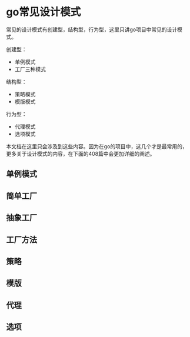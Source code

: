 # go常见设计模式

常见的设计模式有创建型，结构型，行为型，这里只讲go项目中常见的设计模式。

创建型：
- 单例模式
- 工厂三种模式

结构型：
- 策略模式
- 模版模式

行为型：
- 代理模式
- 选项模式

本文档在这里只会涉及到这些内容。因为在go的项目中，这几个才是最常用的，更多关于设计模式的内容，在下面的408篇中会更加详细的阐述。

## 单例模式

## 简单工厂

## 抽象工厂

## 工厂方法

## 策略

## 模版

## 代理

## 选项


